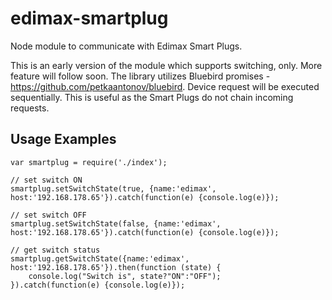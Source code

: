 # edimax-smartplug

Node module to communicate with Edimax Smart Plugs. 

This is an early version of the module which supports switching, only. More feature will follow soon. The library 
utilizes Bluebird promises - https://github.com/petkaantonov/bluebird. Device request will be executed sequentially. 
This is useful as the Smart Plugs do not chain incoming requests.

## Usage Examples

    var smartplug = require('./index');
  
    // set switch ON
    smartplug.setSwitchState(true, {name:'edimax', host:'192.168.178.65'}).catch(function(e) {console.log(e)});
    
    // set switch OFF
    smartplug.setSwitchState(false, {name:'edimax', host:'192.168.178.65'}).catch(function(e) {console.log(e)});
    
    // get switch status
    smartplug.getSwitchState({name:'edimax', host:'192.168.178.65'}).then(function (state) {
        console.log("Switch is", state?"ON":"OFF");
    }).catch(function(e) {console.log(e)});